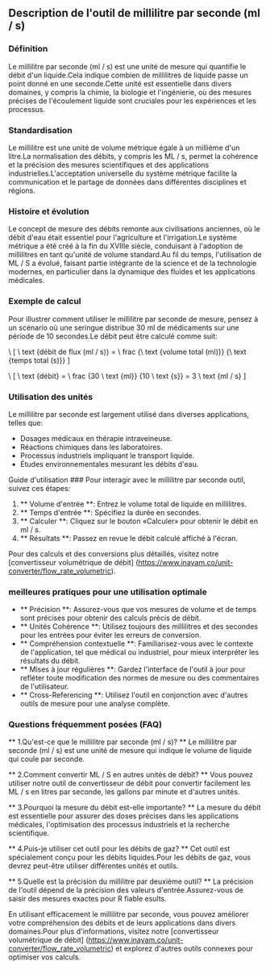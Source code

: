 ## Description de l'outil de millilitre par seconde (ml / s)

### Définition
Le millilitre par seconde (ml / s) est une unité de mesure qui quantifie le débit d'un liquide.Cela indique combien de millilitres de liquide passe un point donné en une seconde.Cette unité est essentielle dans divers domaines, y compris la chimie, la biologie et l'ingénierie, où des mesures précises de l'écoulement liquide sont cruciales pour les expériences et les processus.

### Standardisation
Le millilitre est une unité de volume métrique égale à un millième d'un litre.La normalisation des débits, y compris les ML / s, permet la cohérence et la précision des mesures scientifiques et des applications industrielles.L'acceptation universelle du système métrique facilite la communication et le partage de données dans différentes disciplines et régions.

### Histoire et évolution
Le concept de mesure des débits remonte aux civilisations anciennes, où le débit d'eau était essentiel pour l'agriculture et l'irrigation.Le système métrique a été créé à la fin du XVIIIe siècle, conduisant à l'adoption de millilitres en tant qu'unité de volume standard.Au fil du temps, l'utilisation de ML / S a évolué, faisant partie intégrante de la science et de la technologie modernes, en particulier dans la dynamique des fluides et les applications médicales.

### Exemple de calcul
Pour illustrer comment utiliser le millilitre par seconde de mesure, pensez à un scénario où une seringue distribue 30 ml de médicaments sur une période de 10 secondes.Le débit peut être calculé comme suit:

\ [
\ text {débit de flux (ml / s)} = \ frac {\ text {volume total (ml)}} {\ text {temps total (s)}}
\]

\ [
\ text {débit} = \ frac {30 \ text {ml}} {10 \ text {s}} = 3 \ text {ml / s}
\]

### Utilisation des unités
Le millilitre par seconde est largement utilisé dans diverses applications, telles que:
- Dosages médicaux en thérapie intraveineuse.
- Réactions chimiques dans les laboratoires.
- Processus industriels impliquant le transport liquide.
- Études environnementales mesurant les débits d'eau.

Guide d'utilisation ###
Pour interagir avec le millilitre par seconde outil, suivez ces étapes:
1. ** Volume d'entrée **: Entrez le volume total de liquide en millilitres.
2. ** Temps d'entrée **: Spécifiez la durée en secondes.
3. ** Calculer **: Cliquez sur le bouton «Calculer» pour obtenir le débit en ml / s.
4. ** Résultats **: Passez en revue le débit calculé affiché à l'écran.

Pour des calculs et des conversions plus détaillés, visitez notre [convertisseur volumétrique de débit] (https://www.inayam.co/unit-converter/flow_rate_volumetric).

### meilleures pratiques pour une utilisation optimale
- ** Précision **: Assurez-vous que vos mesures de volume et de temps sont précises pour obtenir des calculs précis de débit.
- ** Unités Cohérence **: Utilisez toujours des millilitres et des secondes pour les entrées pour éviter les erreurs de conversion.
- ** Compréhension contextuelle **: Familiarisez-vous avec le contexte de l'application, tel que médical ou industriel, pour mieux interpréter les résultats du débit.
- ** Mises à jour régulières **: Gardez l'interface de l'outil à jour pour refléter toute modification des normes de mesure ou des commentaires de l'utilisateur.
- ** Cross-Referencing **: Utilisez l'outil en conjonction avec d'autres outils de mesure pour une analyse complète.

### Questions fréquemment posées (FAQ)

** 1.Qu'est-ce que le millilitre par seconde (ml / s)? **
Le millilitre par seconde (ml / s) est une unité de mesure qui indique le volume de liquide qui coule par seconde.

** 2.Comment convertir ML / S en autres unités de débit? **
Vous pouvez utiliser notre outil de convertisseur de débit pour convertir facilement les ML / s en litres par seconde, les gallons par minute et d'autres unités.

** 3.Pourquoi la mesure du débit est-elle importante? **
La mesure du débit est essentielle pour assurer des doses précises dans les applications médicales, l'optimisation des processus industriels et la recherche scientifique.

** 4.Puis-je utiliser cet outil pour les débits de gaz? **
Cet outil est spécialement conçu pour les débits liquides.Pour les débits de gaz, vous devrez peut-être utiliser différentes unités et outils.

** 5.Quelle est la précision du millilitre par deuxième outil? **
La précision de l'outil dépend de la précision des valeurs d'entrée.Assurez-vous de saisir des mesures exactes pour R fiable esults.

En utilisant efficacement le millilitre par seconde, vous pouvez améliorer votre compréhension des débits et de leurs applications dans divers domaines.Pour plus d'informations, visitez notre [convertisseur volumétrique de débit] (https://www.inayam.co/unit-converter/flow_rate_volumetric) et explorez d'autres outils connexes pour optimiser vos calculs.